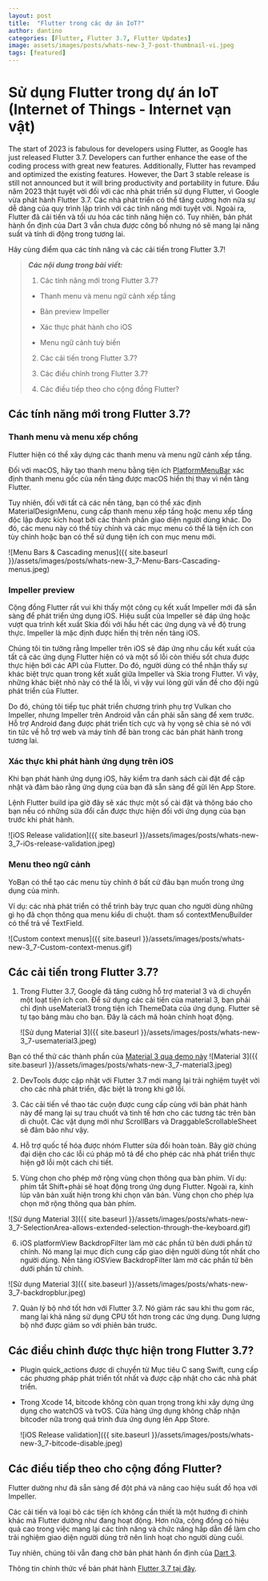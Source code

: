 ```yaml
---
layout: post
title:  "Flutter trong các dự án IoT?"
author: dantino
categories: [Flutter, Flutter 3.7, Flutter Updates]
image: assets/images/posts/whats-new-3_7-post-thumbnail-vi.jpeg
tags: [featured]
---
```

# Sử dụng Flutter trong dự án IoT (Internet of Things - Internet vạn vật) 

The start of 2023 is fabulous for developers using Flutter, as Google has just released Flutter 3.7. Developers can further enhance the ease of the coding process with great new features. Additionally, Flutter has revamped and optimized the existing features. However, the Dart 3 stable release is still not announced but it will bring productivity and portability in future.
Đầu năm 2023 thật tuyệt vời đối với các nhà phát triển sử dụng Flutter, vì Google vừa phát hành Flutter 3.7. Các nhà phát triển có thể tăng cường hơn nữa sự dễ dàng của quy trình lập trình với các tính năng mới tuyệt vời. Ngoài ra, Flutter đã cải tiến và tối ưu hóa các tính năng hiện có. Tuy nhiên, bản phát hành ổn định của Dart 3 vẫn chưa được công bố nhưng nó sẽ mang lại năng suất và tính di động trong tương lai.

Hãy cùng điểm qua các tính năng và các cải tiến trong Flutter 3.7!

>
> ***Các nội dung trong bài viết:***
>  	
> 1. Các tính năng mới trong Flutter 3.7?
> 
> - Thanh menu và menu ngữ cảnh xếp tầng
>
> - Bản preview Impeller
> 
> - Xác thực phát hành cho iOS
> 
> - Menu ngữ cảnh tuỳ biến
> 
> 2. Các cải tiến trong Flutter 3.7?
> 
> 3. Các điều chỉnh trong Flutter 3.7?
> 
> 4. Các điều tiếp theo cho cộng đồng Flutter?

## Các tính năng mới trong Flutter 3.7?

### **Thanh menu và menu xếp chồng** 
Flutter hiện có thể xây dựng các thanh menu và menu ngữ cảnh xếp tầng.

Đối với macOS, hãy tạo thanh menu bằng tiện ích [PlatformMenuBar](https://api.flutter.dev/flutter/widgets/PlatformMenuBar-class.html) xác định thanh menu gốc của nền tảng được macOS hiển thị thay vì nền tảng Flutter.

Tuy nhiên, đối với tất cả các nền tảng, bạn có thể xác định MaterialDesignMenu, cung cấp thanh menu xếp tầng hoặc menu xếp tầng độc lập được kích hoạt bởi các thành phần giao diện người dùng khác. Do đó, các menu này có thể tùy chỉnh và các mục menu có thể là tiện ích con tùy chỉnh hoặc bạn có thể sử dụng tiện ích con mục menu mới.

![Menu Bars & Cascading menus]({{ site.baseurl }}/assets/images/posts/whats-new-3_7-Menu-Bars-Cascading-menus.jpeg)

### **Impeller preview** 
Cộng đồng Flutter rất vui khi thấy một công cụ kết xuất Impeller mới đã sẵn sàng để phát triển ứng dụng iOS. Hiệu suất của Impeller sẽ đáp ứng hoặc vượt qua trình kết xuất Skia đối với hầu hết các ứng dụng và về độ trung thực. Impeller là mặc định được hiển thị trên nền tảng iOS.

Chúng tôi tin tưởng rằng Impeller trên iOS sẽ đáp ứng nhu cầu kết xuất của tất cả các ứng dụng Flutter hiện có và một số lỗi còn thiếu sốt chưa được thực hiện bới các API của Flutter. Do đó, người dùng có thể nhận thấy sự khác biệt trực quan trong kết xuất giữa Impeller và Skia trong Flutter. Vì vậy, những khác biệt nhỏ này có thể là lỗi, vì vậy vui lòng gửi vấn đề cho đội ngũ phát triển của Flutter.

Do đó, chúng tôi tiếp tục phát triển chương trình phụ trợ Vulkan cho Impeller, nhưng Impeller trên Android vẫn cần phải sẵn sàng để xem trước. Hỗ trợ Android đang được phát triển tích cực và hy vọng sẽ chia sẻ nó với tin tức về hỗ trợ web và máy tính để bàn trong các bản phát hành trong tương lai.

### **Xác thực khi phát hành ứng dụng trên iOS** 
Khi bạn phát hành ứng dụng iOS, hãy kiểm tra danh sách cài đặt để cập nhật và đảm bảo rằng ứng dụng của bạn đã sẵn sàng để gửi lên App Store.

Lệnh Flutter build ipa giờ đây sẽ xác thực một số cài đặt và thông báo cho bạn nếu có những sửa đổi cần được thực hiện đối với ứng dụng của bạn trước khi phát hành.

![iOS Release validation]({{ site.baseurl }}/assets/images/posts/whats-new-3_7-iOs-release-validation.jpeg)

### **Menu theo ngữ cảnh** 
YoBạn có thể tạo các menu tùy chỉnh ở bất cứ đâu bạn muốn trong ứng dụng của mình.

Ví dụ: các nhà phát triển có thể trình bày trực quan cho người dùng những gì họ đã chọn thông qua menu kiểu di chuột.
tham số contextMenuBuilder có thể trả về TextField.

![Custom context menus]({{ site.baseurl }}/assets/images/posts/whats-new-3_7-Custom-context-menus.gif)

## Các cải tiến trong Flutter 3.7?
1. Trong Flutter 3.7, Google đã tăng cường hỗ trợ material 3 và di chuyển một loạt tiện ích con. Để sử dụng các cải tiến của material 3, bạn phải chỉ định useMaterial3 trong tiện ích ThemeData của ứng dụng. Flutter sẽ tự tạo bảng màu cho bạn. Đây là cách mã hoàn chỉnh hoạt động.
   
    ![Sử dụng Material 3]({{ site.baseurl }}/assets/images/posts/whats-new-3_7-usematerial3.jpeg)

Bạn có thể thử các thành phần của [Material 3 qua demo này](https://flutter.github.io/samples/web/material_3_demo/#/)
 ![Material 3]({{ site.baseurl }}/assets/images/posts/whats-new-3_7-material3.jpeg)

2. DevTools được cập nhật với Flutter 3.7 mới mang lại trải nghiệm tuyệt vời cho các nhà phát triển, đặc biệt là trong khi gỡ lỗi.
   
3. Các cải tiến về thao tác cuộn được cung cấp cùng với bản phát hành này để mang lại sự trau chuốt và tinh tế hơn cho các tương tác trên bàn di chuột. Các vật dụng mới như ScrollBars và DraggableScrollableSheet sẽ đảm bảo như vậy.
   
4. Hỗ trợ quốc tế hóa được nhóm Flutter sửa đổi hoàn toàn. Bây giờ chúng đại diện cho các lỗi cú pháp mô tả để cho phép các nhà phát triển thực hiện gỡ lỗi một cách chi tiết.
   
5. Vùng chọn cho phép mở rộng vùng chọn thông qua bàn phím. Ví dụ: phím tắt Shift+phải sẽ hoạt động trong ứng dụng Flutter. Ngoài ra, kính lúp văn bản xuất hiện trong khi chọn văn bản. Vùng chọn cho phép lựa chọn mở rộng thông qua bàn phím.
   
![Sử dụng Material 3]({{ site.baseurl }}/assets/images/posts/whats-new-3_7-SelectionArea-allows-extended-selection-through-the-keyboard.gif)

6. iOS platformView BackdropFilter làm mờ các phần tử bên dưới phần tử chính. Nó mang lại mục đích cung cấp giao diện người dùng tốt nhất cho người dùng. Nền tảng iOSView BackdropFilter làm mờ các phần tử bên dưới phần tử chính.
   
![Sử dụng Material 3]({{ site.baseurl }}/assets/images/posts/whats-new-3_7-backdropblur.jpeg)

7. Quản lý bộ nhớ tốt hơn với Flutter 3.7. Nó giảm rác sau khi thu gom rác, mang lại khả năng sử dụng CPU tốt hơn trong các ứng dụng. Dung lượng bộ nhớ được giảm so với phiên bản trước.
   
## Các điều chỉnh được thực hiện trong Flutter 3.7? 

- Plugin quick_actions được di chuyển từ Mục tiêu C sang Swift, cung cấp các phương pháp phát triển tốt nhất và được cập nhật cho các nhà phát triển.
- Trong Xcode 14, bitcode không còn quan trọng trong khi xây dựng ứng dụng cho watchOS và tvOS. Cửa hàng ứng dụng không chấp nhận bitcoder nữa trong quá trình đưa ứng dụng lên App Store.
  
  ![iOS Release validation]({{ site.baseurl }}/assets/images/posts/whats-new-3_7-bitcode-disable.jpeg)
## Các điều tiếp theo cho cộng đồng Flutter? 
Flutter dường như đã sẵn sàng để đột phá và nâng cao hiệu suất đồ họa với Impeller.

Các cải tiến và loại bỏ các tiện ích không cần thiết là một hướng đi chính khác mà Flutter dường như đang hoạt động. Hơn nữa, cộng đồng có hiệu quả cao trong việc mang lại các tính năng và chức năng hấp dẫn để làm cho trải nghiệm giao diện người dùng trở nên linh hoạt cho người dùng cuối.

Tuy nhiên, chúng tôi vẫn đang chờ bản phát hành ổn định của [Dart 3].

Thông tin chính thức về bản phát hành [Flutter 3.7 tại đây].

[Dart 3]: https://medium.com/dartlang/dart-3-alpha-f1458fb9d232
[Flutter 3.7 tại đây]: https://medium.com/flutter/whats-new-in-flutter-3-7-38cbea71133c
